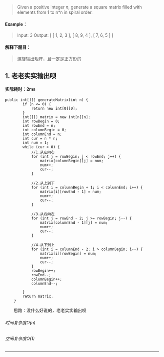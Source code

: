 > Given a positive integer *n*, generate a square matrix filled with elements from 1 to n*n in spiral order.
#### Example：
> Input: 3
Output:
[
 [ 1, 2, 3 ],
 [ 8, 9, 4 ],
 [ 7, 6, 5 ]
]

#### 解释下题目：
> 螺旋输出矩阵，且一定是正方形的


## 1. 老老实实输出呗
#### 实际耗时：2ms
```
public int[][] generateMatrix(int n) {
        if (n <= 0) {
            return new int[0][0];
        }
        int[][] matrix = new int[n][n];
        int rowBegin = 0;
        int rowEnd = n;
        int columnBegin = 0;
        int columnEnd = n;
        int cur = n * n;
        int num = 1;
        while (cur > 0) {
            //1.从左向右
            for (int j = rowBegin; j < rowEnd; j++) {
                matrix[columnBegin][j] = num;
                num++;
                cur--;
            }

            //2.从上到下
            for (int i = columnBegin + 1; i < columnEnd; i++) {
                matrix[i][rowEnd - 1] = num;
                num++;
                cur--;
            }

            //3.从右向左
            for (int j = rowEnd - 2; j >= rowBegin; j--) {
                matrix[columnEnd - 1][j] = num;
                num++;
                cur--;
            }

            //4.从下到上
            for (int i = columnEnd - 2; i > columnBegin; i--) {
                matrix[i][rowBegin] = num;
                num++;
                cur--;
            }
            rowBegin++;
            rowEnd--;
            columnBegin++;
            columnEnd--;

        }
        return matrix;
    }
```
&emsp;&emsp;思路：没什么好说的，老老实实输出呗
###### 时间复杂度O(n)
###### 空间复杂度O(1)
---------

